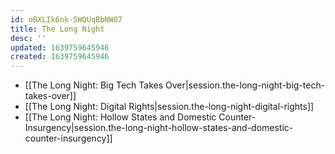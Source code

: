 ```yaml
---
id: oBXLIk6nk-5WQUqBbNWO7
title: The Long Night
desc: ''
updated: 1639759645946
created: 1639759645946
---
```


- [[The Long Night:  Big Tech Takes Over|session.the-long-night-big-tech-takes-over]]
- [[The Long Night:  Digital Rights|session.the-long-night-digital-rights]]
- [[The Long Night:  Hollow States and Domestic Counter-Insurgency|session.the-long-night-hollow-states-and-domestic-counter-insurgency]]
